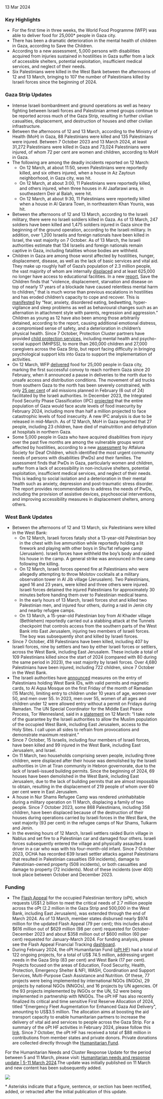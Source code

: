 13 Mar 2024 

### Key Highlights

* For the first time in three weeks, the World Food Programme (WFP) was able to deliver food for 25,000\* people in Gaza city.
* There has been a dramatic deterioration in the mental health of children in Gaza, according to Save the Children.
* According to a new assessment, 5,000 persons with disabilities acquired from injuries sustained in hostilities in Gaza suffer from a lack of accessible shelters, potential exploitation, insufficient medical services, and neglect of their needs.
* Six Palestinians were killed in the West Bank between the afternoons of 12 and 13 March, bringing to 107 the number of Palestinians killed by Israeli forces since the beginning of 2024.

### Gaza Strip Updates

* Intense Israeli bombardment and ground operations as well as heavy fighting between Israeli forces and Palestinian armed groups continue to be reported across much of the Gaza Strip, resulting in further civilian casualties, displacement, and destruction of houses and other civilian infrastructure.
* Between the afternoons of 12 and 13 March, according to the Ministry of Health (MoH) in Gaza, 88 Palestinians were killed and 135 Palestinians were injured. Between 7 October 2023 and 13 March 2024, at least 31,272 Palestinians were killed in Gaza and 73,024 Palestinians were injured, of whom 72 per cent are women and children, according to MoH in Gaza.
* The following are among the deadly incidents reported on 12 March:  
   * On 12 March, at about 11:50, seven Palestinians were reportedly killed, and six others injured, when a house in Az Zaytoun neighborhood, in Gaza city, was hit.  
   * On 12 March, at about 3:00, 11 Palestinians were reportedly killed, and others injured, when three houses in Al Jaafarawi area, in southeastern Deir al Balah, were hit.  
   * On 12 March, at about 9:30, 11 Palestinians were reportedly killed when a house in Al Qarara Town, in northeastern Khan Younis, was hit.
* Between the afternoons of 12 and 13 March, according to the Israeli military, there were no Israeli soldiers killed in Gaza. As of 13 March, 247 soldiers have been killed and 1,475 soldiers injured in Gaza since the beginning of the ground operation, according to the Israeli military. In addition, over 1,200 Israelis and foreign nationals have been killed in Israel, the vast majority on 7 October. As of 13 March, the Israeli authorities estimate that 134 Israelis and foreign nationals remain captive in Gaza, including fatalities whose bodies are withheld.
* Children in Gaza are among those worst affected by hostilities, hunger, displacement, disease, as well as the lack of basic services and vital aid. They make up roughly half of Gaza’s population of 2.3 million people, the vast majority of whom are internally [displaced](https://www.unicef.org/sop/stories/women-gaza-strip-struggle-protect-their-children) and at least 625,000 no longer have access to educational facilities. In a new [report](https://resourcecentre.savethechildren.net/pdf/Trapped-and-Scarred-Final.pdf/), Save the Children finds that “violence, displacement, starvation and disease on top of nearly 17 years of a blockade have caused relentless mental harm to children,” that is much worse than previous escalations in hostilities and has eroded children’s capacity to cope and recover. This is [manifested](https://www.savethechildren.net/news/complete-psychological-destruction-children-gaza-have-suffered-relentless-mental-harm-during) by “fear, anxiety, disordered eating, bedwetting, hyper-vigilance and sleep problems as well as behavioural changes such as an alternation in attachment style with parents, regression and aggression.” Children as young as 12 have also been among those arbitrarily detained, according to the report, causing additional emotional distress, a compromised sense of safety, and a deterioration in children’s physical health. Since 7 October, Protection Cluster partners have provided [child protection services](https://app.powerbi.com/view?r=eyJrIjoiNTczYmUzZTctZjFmNi00Njk0LTk1ZDgtZTQ3YzUwOWE2YTA5IiwidCI6Ijc3NDEwMTk1LTE0ZTEtNGZiOC05MDRiLWFiMTg5MjAyMzY2NyIsImMiOjh9), including mental health and psycho-social support (MHPSS), to more than 260,000 children and 27,000 caregivers across the Gaza Strip, but report facing difficulty in bringing psychological support kits into Gaza to support the implementation of activities.
* On 12 March, WFP [delivered](https://twitter.com/WFP%5FMedia/status/1767551173622444379) food for 25,000 people in Gaza city, marking the first successful convoy to reach northern Gaza since 20 February, when it announced a pause in deliveries to the north due to unsafe access and distribution conditions. The movement of aid trucks from southern Gaza to the north has been severely constrained, with only [25 per cent](https://www.ochaopt.org/content/humanitarian-access-snapshot-gaza-strip-end-february-2024) of aid missions planned in February (6 out of 24) facilitated by the Israeli authorities. In December 2023, the Integrated Food Security Phase Classification (IPC) [projected](https://www.ipcinfo.org/ipcinfo-website/alerts-archive/issue-94/en/) that the entire population of Gaza would face acute levels of food insecurity by February 2024, including more than half a million projected to face catastrophic levels of food insecurity. A new IPC analysis is due to be released in mid-March. As of 12 March, MoH in Gaza reported that 27 people, including 23 children, have died of malnutrition and dehydration at hospitals in northern Gaza.
* Some 5,000 people in Gaza who have acquired disabilities from injury over the past five months are among the vulnerable groups worst affected by hostilities, according to a new [assessment](https://reliefweb.int/report/occupied-palestinian-territory/inclusive-needs-assessment-situation-conflict-affected-persons-and-without-disabilities-gaza-strip-march-2024?utm%5Fsource=rw-subscriptions&utm%5Fmedium=email&utm%5Fcampaign=country%5Fupdates%5F180) by Atfaluna Society for Deaf Children, which identified the most urgent community needs of persons with disabilities (PwDs) and their families. The assessment finds that PwDs in Gaza, particularly women and children, suffer from a lack of accessibility in non-inclusive shelters, potential exploitation, insufficient medical services, and neglect of their needs. This is leading to social isolation and a deterioration in their mental health such as anxiety, depression and post-traumatic stress disorder. The report provides recommendations to address the needs of PwDs, including the provision of assistive devices, psychosocial interventions, and improving accessibility measures in displacement shelters, among others.

### West Bank Updates

* Between the afternoons of 12 and 13 March, six Palestinians were killed in the West Bank:  
   * On 12 March, Israeli forces fatally shot a 13-year-old Palestinian boy in the chest with live ammunition while reportedly holding a lit firework and playing with other boys in Shu’fat refugee camp (Jerusalem). Israeli forces have withheld the boy’s body and raided his house in the camp. A general strike was announced in the camp following the killing.  
   * On 12 March, Israeli forces opened fire at Palestinians who were allegedly attempting to throw Molotov cocktails at a military observation tower in Al Jib village (Jerusalem). Two Palestinians, aged 16 and 23 years, were killed and three others were injured. Israeli forces detained the injured Palestinians for approximately 30 minutes before handing them over to Palestinian medical teams.  
   * In the early hours of 13 March, Israeli forces shot and killed two Palestinian men, and injured four others, during a raid in Jenin city and nearby refugee camps.  
   * On 13 March, a 15-year-old Palestinian boy from Al Khader village (Bethlehem) reportedly carried out a stabbing attack at the Tunnels checkpoint that controls access from the southern parts of the West Bank into East Jerusalem, injuring two members of Israeli forces. The boy was subsequently shot and killed by Israeli forces.
* Since 7 October, 418 Palestinians have been killed, including 407 by Israeli forces, nine by settlers and two by either Israeli forces or settlers, across the West Bank, including East Jerusalem. These include a total of 109 Palestinians killed since the start of 2024 (compared with 80 during the same period in 2023), the vast majority by Israeli forces. Over 4,680 Palestinians have been injured, including 722 children, since 7 October in the West Bank.
* The Israeli authorities have [announced](https://www.facebook.com/COGAT.ARABIC) measures on the entry of Palestinians holding West Bank IDs, with valid permits and magnetic cards, to Al Aqsa Mosque on the first Friday of the month of Ramadan (15 March), limiting entry to children under 10 years of age, women over 50, and men over 55\. In 2023, men over 55, women of all ages and children under 12 were allowed entry without a permit on Fridays during Ramadan. The UN Special Coordinator for the Middle East Peace Process, Tor Wennesland, said in a [statement](https://unsco.unmissions.org/sites/default/files/sc%5Fstatement%5Fon%5Fopt%5Fand%5Fisrael%5F-%5F12%5Fmarch%5F2024.pdf) on 12 March: “I take note of the guarantee by the Israeli authorities to allow the Muslim population of the occupied West Bank, including East Jerusalem, access to the Holy Sites. I call upon all sides to refrain from provocations and demonstrate maximum restraint.”
* Since 7 October, 15 Israelis, including four members of Israeli forces, have been killed and 99 injured in the West Bank, including East Jerusalem, and Israel.
* On 11 March, two households comprising seven people, including three children, were displaced after their house was demolished by the Israeli authorities in Um at Tiran community in Hebron governorate, due to the lack of Israeli-issued building permits. Since the beginning of 2024, 69 houses have been demolished in the West Bank, including East Jerusalem, due to the lack of building permits that are almost impossible to obtain, resulting in the displacement of 219 people of whom over 60 per cent were in East Jerusalem.
* A house in Nur Shams Refugee Camp was rendered uninhabitable during a military operation on 11 March, displacing a family of two people. Since 7 October 2023, some 868 Palestinians, including 358 children, have been displaced because of the destruction of their houses during operations carried by Israeli forces in the West Bank, the vast majority (93 per cent) in the refugee camps of Nur Shams, Tulkarm and Jenin.
* In the evening hours of 12 March, Israeli settlers raided Burin village in Nablus and set fire to a Palestinian car and damaged four others. Israeli forces subsequently entered the village and physically assaulted a driver in a car who was with his four-month-old infant. Since 7 October 2023, OCHA has recorded 639 Israeli settler attacks against Palestinians that resulted in Palestinian casualties (59 incidents), damage to Palestinian-owned property (508 incidents), or both casualties and damage to property (72 incidents). Most of these incidents (over 400) took place between October and December 2023.

### Funding

* The [Flash Appeal](https://www.ochaopt.org/content/flash-appeal-2023-extension-through-march-2024) for the occupied Palestinian territory (oPt), which requests US$1.2 billion to meet the critical needs of 2.7 million people across the oPt (2.2 million in the Gaza Strip and 500,000 in the West Bank, including East Jerusalem), was extended through the end of March 2024\. As of 13 March, member states disbursed nearly $974 million for the updated Flash Appeal (79 per cent); this includes about $616 million out of $629 million (98 per cent) requested for October-December 2023 and about $358 million out of $600 million (60 per cent) requested for January-March 2024\. For funding analysis, please see the Flash Appeal Financial Tracking [dashboard](https://app.powerbi.com/view?r=eyJrIjoiZDA2NmZiNDYtNDA1Ni00Nzg4LWFkNDItNDI3YmM3ZjMyYjA4IiwidCI6IjBmOWUzNWRiLTU0NGYtNGY2MC1iZGNjLTVlYTQxNmU2ZGM3MCIsImMiOjh9).
* During February 2024, the oPt Humanitarian Fund ([oPt HF](https://www.ochaopt.org/sites/default/files/opt%5Fhumanitarian%5Fpooled%5Ffund%5Fdashboard%5FJanuary%5F2024.pdf)) had a total of 122 ongoing projects, for a total of US$ 74.5 million, addressing urgent needs in the Gaza Strip (83 per cent) and West Bank (17 per cent). Projects focused on the areas of Education, Food Security, Health, Protection, Emergency Shelter & NFI, WASH, Coordination and Support Services, Multi-Purpose Cash Assistance and Nutrition. Of these, 77 projects were being implemented by international NGOs (INGOs), 29 projects by national NGOs (NNGOs), and 16 projects by UN agencies. Of the 93 projects implemented by INGOs or the UN, 52 were being implemented in partnership with NNGOs. The oPt HF has also recently finalized its critical and time sensitive First Reserve Allocation of 2024, titled "Emergency Fleet Augmentation for Enhanced Gaza Aid Delivery", amounting to US$3.5 million. The allocation aims at boosting the aid transport capacity to enable humanitarian partners to increase the delivery of vital aid and services to people across the Gaza Strip. For a summary of the oPt HF activities in February 2024, please follow this [link](https://www.ochaopt.org/page/opt-humanitarian-fund/monthy-update). Since 7 October, the oPt HF has received a total of $88 million in contributions from member states and private donors. Private donations are collected directly through the [Humanitarian Fund](https://crisisrelief.un.org/opt-crisis).

For the Humanitarian Needs and Cluster Response Update for the period between 5 and 11 March, please visit: [Humanitarian needs and response update | 5-11 March 2024](https://www.ochaopt.org/content/humanitarian-needs-and-response-update-5-11-march-2024).The update was initially published on 11 March and new content has been subsequently added.

[ ![](/sites/default/files/styles/phone_x1_767_/public/flash-update-no3_oct_escalation-2023-opt_map1.jpg?itok=XuQheK4l)](/sites/default/files/flash-update-no3%5Foct%5Fescalation-2023-opt%5Fmap1.jpg) 

\* Asterisks indicate that a figure, sentence, or section has been rectified, added, or retracted after the initial publication of this update.